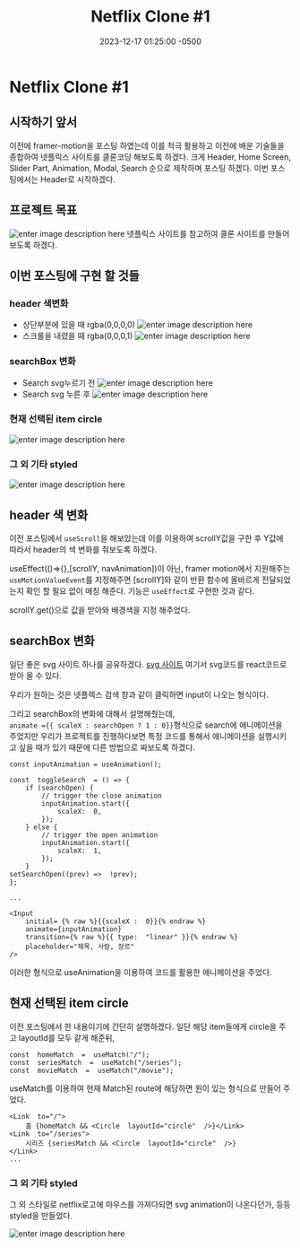 ﻿---
layout: post
title:  "Netflix  Clone #1"
date:   2023-12-17 01:25:00 -0500
excerpt: "프로젝트 목표를 정의하고 계획을 짠뒤 Header를 만들어보자"
tags: react typescript Netflix
project: true
---

# Netflix  Clone #1

## 시작하기 앞서
 
이전에 framer-motion을 포스팅 하였는데 이를 적극 활용하고 이전에 배운 기술들을 종합하여 넷플릭스 사이트를 클론코딩 해보도록 하겠다.
크게 Header, Home Screen, Slider Part, Animation, Modal, Search 순으로 제작하며 포스팅 하겠다.
이번 포스팅에서는 Header로 시작하겠다.

##  프로젝트 목표
![enter image description here](https://i.ibb.co/YtVSCZh/Microsoft-Edge-2023-12-16-22-16-29.gif)
넷플릭스 사이트를 참고하여 클론 사이트를 만들어 보도록 하겠다.


## 이번 포스팅에 구현 할 것들

### header 색변화

  - 상단부분에 있을 때 rgba(0,0,0,0)
![enter image description here](https://i.ibb.co/ww9mxtr/2023-12-16-223624.png)
- 스크롤을 내렸을 때 rgba(0,0,0,1)
![enter image description here](https://i.ibb.co/jJ9LRG9/2023-12-16-223822.png)


### searchBox 변화
 - Search svg누르기 전
 ![enter image description here](https://i.ibb.co/y6bfXwS/2023-12-16-223924.png)
- Search svg 누른 후
![enter image description here](https://i.ibb.co/gM81cQV/2023-12-16-223936.png)

### 현재 선택된 item circle
![enter image description here](https://i.ibb.co/dG9ZLQd/2023-12-16-224310.png)

### 그 외 기타 styled
![enter image description here](https://i.ibb.co/G70kfwp/2023-12-16-224446.png)

## header 색 변화
이전 포스팅에서 `useScroll`을 해보았는데 이를 이용하여 scrollY값을 구한 후 Y값에 따라서 header의 색 변화를 줘보도록 하겠다.

<script src="https://gist.github.com/Flen-E/a79395d0ff8702b4092aab741d6cdb15.js"></script>

useEffect(()=>{},[scrollY, navAnimation])이 아닌,
framer motion에서 지원해주는 `useMotionValueEvent`를 지정해주면 [scrollY]와  같이 반환 함수에 올바르게 전달되었는지 확인 할 필요 없이 매칭 해준다.
기능은 `useEffect`로 구현한 것과 같다.

scrollY.get()으로 값을 받아와 배경색을 지정 해주었다.

## searchBox 변화

일단 좋은 svg 사이트 하나를 공유하겠다.
[svg 사이트](https://www.svgviewer.dev/) 여기서 svg코드를 react코드로 받아 올 수 있다.
 
우리가 원하는 것은 넷플렉스 검색 창과 같이 클릭하면 input이 나오는 형식이다.

그리고 searchBox의 변화에 대해서 설명해줬는데,<br>
`animate ={{ scaleX : searchOpen ? 1 : 0}}`형식으로 search에 애니메이션을 주었지만 우리가 프로젝트를 진행하다보면 특정 코드를 통해서 애니메이션을 실행시키고 싶을 때가 있기 때문에 다른 방법으로 짜보도록 하겠다.
```
const inputAnimation = useAnimation();

const  toggleSearch  = () => {
	if (searchOpen) {
		// trigger the close animation
		inputAnimation.start({
			scaleX:  0,
		});
	} else {
		// trigger the open animation
		inputAnimation.start({
			scaleX:  1,
		});
	}
setSearchOpen((prev) =>  !prev);
};

...

<Input
	initial= {% raw %}{{scaleX :  0}}{% endraw %}
	animate={inputAnimation}
	transition={% raw %}{{ type:  "linear" }}{% endraw %}
	placeholder="제목, 사람, 장르"
/>
```
이러한 형식으로 useAnimation을 이용하여 코드를 활용한 애니메이션을 주었다.

##  현재 선택된 item circle

이전 포스팅에서 한 내용이기에 간단히 설명하겠다.
일단 해당 item들에게 circle을 주고 layoutId를 모두 같게 해준뒤,
```
const  homeMatch  =  useMatch("/");
const  seriesMatch  =  useMatch("/series");
const  movieMatch  =  useMatch("/movie");
```
useMatch를 이용하여 현재 Match된 route에 해당하면 원이 있는 형식으로 만들어 주었다.
```
<Link  to="/">
	홈 {homeMatch && <Circle  layoutId="circle"  />}</Link>
<Link  to="/series">
	시리즈 {seriesMatch && <Circle  layoutId="circle"  />}
</Link>
...
```

### 그 외 기타 styled
그 외 스타일로 netflix로고에 마우스를 가져다되면 svg animation이 나온다던가, 등등 styled을 만들었다.

![enter image description here](https://i.ibb.co/myZRK9D/React-App-Microsoft-Edge-2023-12-17-20-35-00.gif)

<script src="https://gist.github.com/Flen-E/da3f6a65635d09be5c9013bffd85da34.js"></script>


